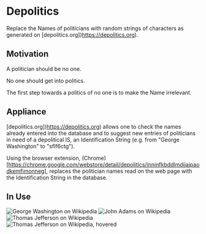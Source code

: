 # Depolitics

Replace the Names of politicians with random strings of characters as generated on [depolitics.org])https://depolitics.org).


## Motivation

A politician should be no one.

No one should get into politics.

The first step towards a politics of no one is to make the Name irrelevant.


## Appliance

[depolitics.org])https://depolitics.org) allows one to check the names already entered into the database and to suggest new entries of politicians in need of a depolitical IS, an Identification String (e.g. from "George Washington" to "sflf6ctg").

Using the browser extension, (Chrome)[https://chrome.google.com/webstore/detail/depolitics/inninfkbddlmdijajpaodkemfimonneg], replaces the politician names read on the web page with the Identification String in the database.


## In Use

![George Washington on Wikipedia](https://github.com/caveljan/depolitics/tree/master/extensions/chrome/chrome-dev-files/screenshots/ss-sflf6ctg.png)
![John Adams on Wikipedia](https://github.com/caveljan/depolitics/tree/master/extensions/chrome/chrome-dev-files/screenshots/ss-70wx0y5q.png)
![Thomas Jefferson on Wikipedia](https://github.com/caveljan/depolitics/tree/master/extensions/chrome/chrome-dev-files/screenshots/ss-xfauvtwu.png)
![Thomas Jefferson on Wikipedia, hovered](https://github.com/caveljan/depolitics/tree/master/extensions/chrome/chrome-dev-files/screenshots/ss-xfauvtwu-hover.png)
